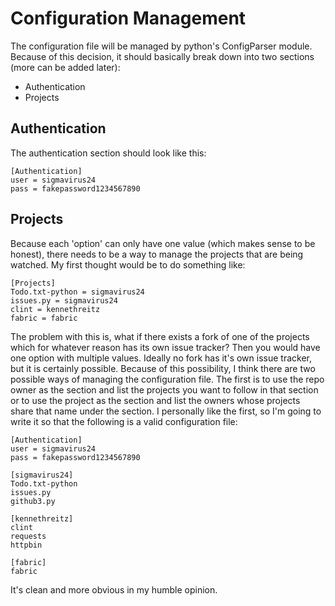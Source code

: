 # Configuration Management

The configuration file will be managed by python's ConfigParser module. Because
of this decision, it should basically break down into two sections (more can be
added later):

  * Authentication
  * Projects

## Authentication

The authentication section should look like this:

```
[Authentication]
user = sigmavirus24
pass = fakepassword1234567890
```

## Projects

Because each 'option' can only have one value (which makes sense to be honest),
there needs to be a way to manage the projects that are being watched. My first
thought would be to do something like:

```
[Projects]
Todo.txt-python = sigmavirus24
issues.py = sigmavirus24
clint = kennethreitz
fabric = fabric
```

The problem with this is, what if there exists a fork of one of the projects
which for whatever reason has its own issue tracker? Then you would have one 
option with multiple values. Ideally no fork has it's own issue tracker, but
it is certainly possible. Because of this possibility, I think there are two
possible ways of managing the configuration file. The first is to use the
repo owner as the section and list the projects you want to follow in that
section or to use the project as the section and list the owners whose
projects share that name under the section. I personally like the first, so
I'm going to write it so that the following is a valid configuration file:

```
[Authentication]
user = sigmavirus24
pass = fakepassword1234567890

[sigmavirus24]
Todo.txt-python
issues.py
github3.py

[kennethreitz]
clint
requests
httpbin

[fabric]
fabric
```

It's clean and more obvious in my humble opinion.
